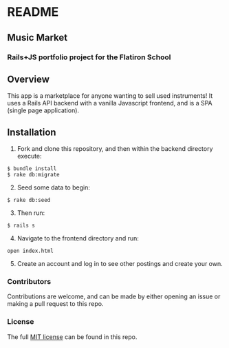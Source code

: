 # README

## Music Market
### Rails+JS portfolio project for the Flatiron School

## Overview
This app is a marketplace for anyone wanting to sell used instruments! It uses a Rails API backend with a vanilla Javascript frontend, and is a SPA (single page application).

## Installation
1. Fork and clone this repository, and then within the backend directory execute:
```
$ bundle install
$ rake db:migrate
```
2. Seed some data to begin:
```
$ rake db:seed
```
3. Then run:
```
$ rails s
```
4. Navigate to the frontend directory and run:
```
open index.html
```
5. Create an account and log in to see other postings and create your own.

### Contributors
Contributions are welcome, and can be made by either opening an issue or making a pull request to this repo.

### License
The full [MIT license](https://github.com/ddhogan/starfleeter/blob/master/LICENSE) can be found in this repo.

